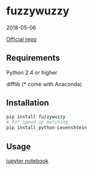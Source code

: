 # fuzzywuzzy

2018-05-06

[Official repo](https://github.com/seatgeek/fuzzywuzzy)

## Requirements

Python 2.4 or higher

difflib (* come with Anaconda)

## Installation

``` bash
pip install fuzzywuzzy
# for speed up matching
pip install python-Levenshtein
```

## Usage

[jupyter notebook](https://github.com/giggslam/fuzzywuzzy/blob/master/fuzzywuzzy.ipynb)